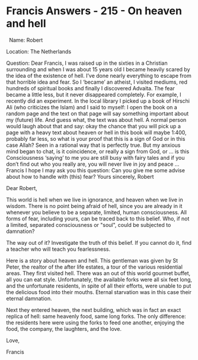 # Francis Answers - 215 - On heaven and hell

&nbsp;
Name: Robert&nbsp;
  





Location: The Netherlands&nbsp;

Question: Dear Francis, I was raised up in the sixties in a Christian surrounding and when I was about 15 years old I became heavily scared by the idea of the existence of hell. I&rsquo;ve done nearly everything to escape from that horrible idea and fear. So I &lsquo;became&rsquo; an atheist, I visited mediums, red hundreds of spiritual books and finally I discovered Advaita. The fear became a little less, but it never disappeared completely. For example, I recently did an experiment. In the local library I picked up a book of Hirschi Ali (who criticizes the Islam) and I said to myself: I open the book on a random page and the text on that page will say something important about my (future) life. And guess what, the text was about hell. A normal person would laugh about that and say: okay the chance that you will pick up a page with a heavy text about heaven or hell in this book will maybe 1:400, probably far less, so what is your proof that this is a sign of God or in this case Allah? Seen in a rational way that is perfectly true. But my anxious mind began to chat, is it coincidence, or really a sign from God, or &hellip; is this Consciousness &lsquo;saying&rsquo; to me you are still busy with fairy tales and if you don&rsquo;t find out who you really are, you will never live in joy and peace &hellip; Francis I hope I may ask you this question: Can you give me some advise about how to handle with (this) fear? Yours sincerely, Robert

Dear Robert,

This world is hell when we live in ignorance, and heaven when we live in wisdom. There is no point being afraid of hell, since you are already in it whenever you believe to be a separate, limited, human consciousness. All forms of fear, including yours, can be traced back to this belief. Who, if not a limited, separated consciousness or &quot;soul&quot;, could be subjected to damnation?

The way out of it? Investigate the truth of this belief. If you cannot do it, find a teacher who will teach you fearlessness.

Here is a story about heaven and hell. This gentleman was given by St Peter, the realtor of the after life estates, a tour of the various residential areas. They first visited hell. There was an out of this world gourmet buffet, all you can eat style. Unfortunately, the available forks were all six feet long, and the unfortunate residents, in spite of all their efforts, were unable to put the delicious food into their mouths. Eternal starvation was in this case their eternal damnation.

Next they entered heaven, the next building, which was in fact an exact replica of hell: same heavenly food, same long forks. The only difference: the residents here were using the forks to feed one another, enjoying the food, the company, the laughters, and the love.

Love,

Francis




